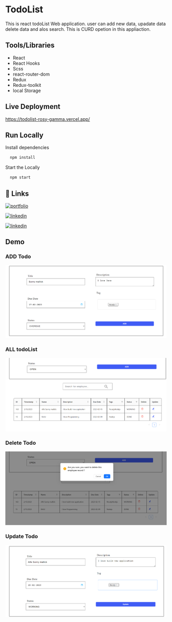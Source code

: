 
# TodoList
This is react todoList Web application.
user can add new data, upadate data delete data and alos search.
This is CURD opetion in this appliaction. 





## Tools/Libraries


- React
- React Hooks
- Scss
- react-router-dom
- Redux
- Redux-toolkit
- local Storage

## Live Deployment

https://todolist-rosy-gamma.vercel.app/


## Run Locally

Install dependencies

```bash
  npm install
```

Start the Locally

```bash
  npm start
```



## 🔗 Links
[![portfolio](https://img.shields.io/badge/my_portfolio-000?style=for-the-badge&logo=ko-fi&logoColor=white)](https://thesunnymallick.vercel.app/)

[![linkedin](https://img.shields.io/badge/linkedin-0A66C2?style=for-the-badge&logo=linkedin&logoColor=white)](https://www.linkedin.com/in/thesunnymallick/)

[![linkedin](https://img.shields.io/badge/instagram-e95950?style=for-the-badge&logo=instagram&logoColor=white)](https://www.instagram.com/themallicksunny/)

## Demo

### ADD Todo
![App Screenshot](https://github.com/thesunnymallick/todoList-react/blob/main/Screenshot/add.png?raw=true)

### ALL todoList
![App Screenshot](https://github.com/thesunnymallick/todoList-react/blob/main/Screenshot/table.png?raw=true)


### Delete Todo
![App Screenshot](https://github.com/thesunnymallick/todoList-react/blob/main/Screenshot/delete.png?raw=true)

### Update Todo
![App Screenshot](https://github.com/thesunnymallick/todoList-react/blob/main/Screenshot/upadate.png?raw=true)
